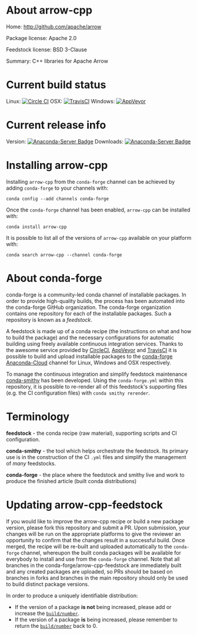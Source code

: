 About arrow-cpp
===============

Home: http://github.com/apache/arrow

Package license: Apache 2.0

Feedstock license: BSD 3-Clause

Summary: C++ libraries for Apache Arrow



Current build status
====================

Linux: [![Circle CI](https://circleci.com/gh/conda-forge/arrow-cpp-feedstock.svg?style=shield)](https://circleci.com/gh/conda-forge/arrow-cpp-feedstock)
OSX: [![TravisCI](https://travis-ci.org/conda-forge/arrow-cpp-feedstock.svg?branch=master)](https://travis-ci.org/conda-forge/arrow-cpp-feedstock)
Windows: [![AppVeyor](https://ci.appveyor.com/api/projects/status/github/conda-forge/arrow-cpp-feedstock?svg=True)](https://ci.appveyor.com/project/conda-forge/arrow-cpp-feedstock/branch/master)

Current release info
====================
Version: [![Anaconda-Server Badge](https://anaconda.org/conda-forge/arrow-cpp/badges/version.svg)](https://anaconda.org/conda-forge/arrow-cpp)
Downloads: [![Anaconda-Server Badge](https://anaconda.org/conda-forge/arrow-cpp/badges/downloads.svg)](https://anaconda.org/conda-forge/arrow-cpp)

Installing arrow-cpp
====================

Installing `arrow-cpp` from the `conda-forge` channel can be achieved by adding `conda-forge` to your channels with:

```
conda config --add channels conda-forge
```

Once the `conda-forge` channel has been enabled, `arrow-cpp` can be installed with:

```
conda install arrow-cpp
```

It is possible to list all of the versions of `arrow-cpp` available on your platform with:

```
conda search arrow-cpp --channel conda-forge
```


About conda-forge
=================

conda-forge is a community-led conda channel of installable packages.
In order to provide high-quality builds, the process has been automated into the
conda-forge GitHub organization. The conda-forge organization contains one repository
for each of the installable packages. Such a repository is known as a *feedstock*.

A feedstock is made up of a conda recipe (the instructions on what and how to build
the package) and the necessary configurations for automatic building using freely
available continuous integration services. Thanks to the awesome service provided by
[CircleCI](https://circleci.com/), [AppVeyor](http://www.appveyor.com/)
and [TravisCI](https://travis-ci.org/) it is possible to build and upload installable
packages to the [conda-forge](https://anaconda.org/conda-forge)
[Anaconda-Cloud](http://docs.anaconda.org/) channel for Linux, Windows and OSX respectively.

To manage the continuous integration and simplify feedstock maintenance
[conda-smithy](http://github.com/conda-forge/conda-smithy) has been developed.
Using the ``conda-forge.yml`` within this repository, it is possible to re-render all of
this feedstock's supporting files (e.g. the CI configuration files) with ``conda smithy rerender``.


Terminology
===========

**feedstock** - the conda recipe (raw material), supporting scripts and CI configuration.

**conda-smithy** - the tool which helps orchestrate the feedstock.
                   Its primary use is in the construction of the CI ``.yml`` files
                   and simplify the management of *many* feedstocks.

**conda-forge** - the place where the feedstock and smithy live and work to
                  produce the finished article (built conda distributions)


Updating arrow-cpp-feedstock
============================

If you would like to improve the arrow-cpp recipe or build a new
package version, please fork this repository and submit a PR. Upon submission,
your changes will be run on the appropriate platforms to give the reviewer an
opportunity to confirm that the changes result in a successful build. Once
merged, the recipe will be re-built and uploaded automatically to the
`conda-forge` channel, whereupon the built conda packages will be available for
everybody to install and use from the `conda-forge` channel.
Note that all branches in the conda-forge/arrow-cpp-feedstock are
immediately built and any created packages are uploaded, so PRs should be based
on branches in forks and branches in the main repository should only be used to
build distinct package versions.

In order to produce a uniquely identifiable distribution:
 * If the version of a package **is not** being increased, please add or increase
   the [``build/number``](http://conda.pydata.org/docs/building/meta-yaml.html#build-number-and-string).
 * If the version of a package **is** being increased, please remember to return
   the [``build/number``](http://conda.pydata.org/docs/building/meta-yaml.html#build-number-and-string)
   back to 0.
